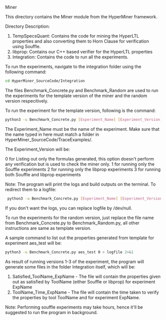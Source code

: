 Miner

This directory contains the Miner module from the HyperMiner framework.

Directory Description:
  1. TempSpecsQuant: Contains the code for mining the HyperLTL properties and also converting them to Horn Clause for verification using Souffle. 
  2. libprop: Contains our C++ based verifier for the HyperLTL properties
  3. Integration: Contains the code to run all the experiments. 

To run the experiments, navigate to the integration folder using the following command:
```bash
cd HyperMiner_SourceCode/Integration
```
The files Benchmark_Concrete.py and Benchmark_Random are used to run the experiments for the template version of the miner and the random version respecitively.

To run the experiment for the template version, following is the command:
```bash
python3 -u Benchmark_Concrete.py [Experiment_Name] [Experiment_Version]
```
The Experiment_Name must be the name of the experiment. Make sure that the name typed in here must match a folder in HyperMiner_SourceCode/TraceExamples/.

The Experiment_Version will be:

  0 for Listing out only the formulas generated, this option doesn't perform any verification but is used to check the miner only.
  1 for running only the Souffle experiments
  2 for running only the libprop experiments
  3 for running both Souffle and libprop experiments

Note: The program will print the logs and build outputs on the terminal. To redirect them to a logfile: 
```bash
 python3 -u Benchmark_Concrete.py [Experiment_Name] [Experiment_Version] > logfile 2>&1
 ```
If you don't want the logs, you can replace logfile by /dev/null.

To run the experiments for the random version, just replace the file name from Benchmark_Concrete.py to Benchmark_Random.py, all other instructions are same as template version.

A sample command to list out the properties generated from template for experiment aes_test will be:
```bash
python3 -u Benchmark_Concrete.py aes_test 0 > logfile 2>&1
```

As result of running versions 1-3 of the experiment, the program will generate some files in the folder Integration itself, which will be:
  1. Satisfied_ToolName_ExpName - The file will contain the properties given out as satisfied by ToolName (either Souffle or libprop) for experiment ExpName
  2. ToolName_Time_ExpName - The file will contain the time taken to verify the properties by tool ToolName and for experiment ExpName.
  
Note: Performing souffle experiments may take hours, hence it'll be suggested to run the program in background.
